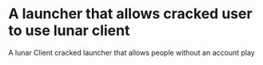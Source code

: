# A launcher that allows cracked user to use lunar client
A lunar Client cracked launcher that allows people without an account play
